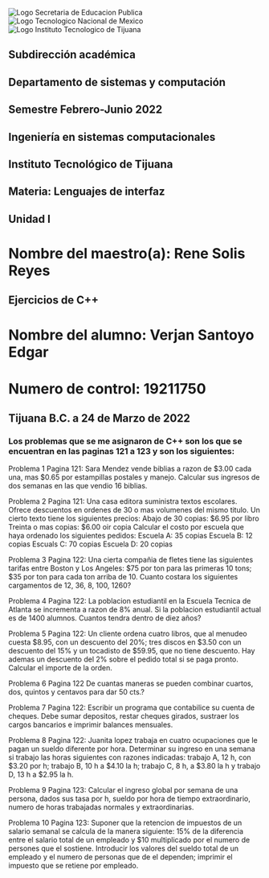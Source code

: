 ![Logo Secretaria de Educacion Publica](https://th.bing.com/th/id/R.e306c06460c2c433ab7788ddf54f2ad2?rik=qGAyHdv%2fBpO7wQ&riu=http%3a%2f%2fwww.sep.gob.mx%2fwork%2fmodels%2fsep1%2fResource%2f8040%2f3%2fimages%2fLOGO+SEP(1).JPG&ehk=YbjvcvVHyvUz83U2NIpG73HMvuTchw8yFqwh9mHmC9c%3d&risl=&pid=ImgRaw&r=0)
![Logo Tecnologico Nacional de Mexico](https://img.youtube.com/vi/Nv2SODarups/mqdefault.jpg)
![Logo Instituto Tecnologico de Tijuana](https://th.bing.com/th/id/R.548f5ee82f2869aa40be52f8f55c5e56?rik=1BqG%2b7xsemc8tw&riu=http%3a%2f%2f1.bp.blogspot.com%2f-6ySpm6qfBS0%2fUDcP4DMId5I%2fAAAAAAAAABU%2fUIXKCawa7qQ%2fs200%2flogo%2b2.png&ehk=2NJ6AHEbcj5v02wKGeVzO1WXMUNiwWJ3SGI%2btCoGUDo%3d&risl=&pid=ImgRaw&r=0)

## Subdirección académica
## Departamento de sistemas y computación

## Semestre Febrero-Junio 2022

## Ingeniería en sistemas computacionales

## Instituto Tecnológico de Tijuana

## Materia: Lenguajes de interfaz

## Unidad I

# Nombre del maestro(a): Rene Solis Reyes

## Ejercicios de C++

# Nombre del alumno: Verjan Santoyo Edgar

# Numero de control: 19211750

## Tijuana B.C. a 24 de Marzo de 2022

### Los problemas que se me asignaron de C++ son los que se encuentran en las paginas 121 a 123 y son los siguientes: 
Problema 1 Pagina 121:
Sara Mendez vende biblias a razon de $3.00 cada una, mas
$0.65 por estampillas postales y manejo. Calcular sus
ingresos de dos semanas en las que vendio 16 biblias.

Problema 2 Pagina 121:
Una casa editora suministra textos escolares. Ofrece descuentos
en ordenes de 30 o mas volumenes del mismo titulo. Un cierto
texto tiene los siguientes precios:
Abajo de 30 copias: $6.95 por libro
Treinta o mas copias: $6.00 oir copia
Calcular el costo por escuela que haya ordenado los siguientes
pedidos:
Escuela A: 35 copias
Escuela B: 12 copias
Escuals C: 70 copias
Escuela D: 20 copias

Problema 3 Pagina 122:
Una cierta compañia de fletes tiene las siguientes tarifas
entre Boston y Los Angeles:
$75 por ton para las primeras 10 tons; $35 por ton para cada
ton arriba de 10. Cuanto costara los siguientes cargamentos
de 12, 36, 8, 100, 1260?

Problema 4 Pagina 122:
La poblacion estudiantil en la Escuela Tecnica de Atlanta se
incrementa a razon de 8% anual. Si la poblacion estudiantil
actual es de 1400 alumnos. Cuantos tendra dentro de diez
años?

Problema 5 Pagina 122:
Un cliente ordena cuatro libros, que al menudeo cuesta $8.95,
con un descuento del 20%; tres discos en $3.50 con un descuento
del 15% y un tocadisto de $59.95, que no tiene descuento. Hay
ademas un descuento del 2% sobre el pedido total si se paga
pronto. Calcular el importe de la orden.

Problema 6 Pagina 122
De cuantas maneras se pueden combinar cuartos, dos, quintos y
centavos para dar 50 cts.?

Problema 7 Pagina 122:
Escribir un programa que contabilice su cuenta de cheques.
Debe sumar depositos, restar cheques girados, sustraer los
cargos bancarios e imprimir balances mensuales.

Problema 8 Pagina 122:
Juanita lopez trabaja en cuatro ocupaciones que le pagan un
sueldo diferente por hora. Determinar su ingreso en una
semana si trabajo las horas siguientes con razones indicadas:
trabajo A, 12 h, con $3.20 por h; trabajo B, 10 h a $4.10 la
h; trabajo C, 8 h, a $3.80 la h y trabajo D, 13 h a $2.95 la h.

Problema 9 Pagina 123:
Calcular el ingreso global por semana de una persona, dados
sus tasa por h, sueldo por hora de tiempo extraordinario,
numero de horas trabajadas normales y extraordinarias.

Problema 10 Pagina 123:
Suponer que la retencion de impuestos de un salario semanal se
calcula de la manera siguiente: 15% de la diferencia entre el
salario total de un empleado y $10 multiplicado por el numero
de persones que el sostiene. Introducir los valores del sueldo
total de un empleado y el numero de personas que de el
dependen; imprimir el impuesto que se retiene por empleado.


